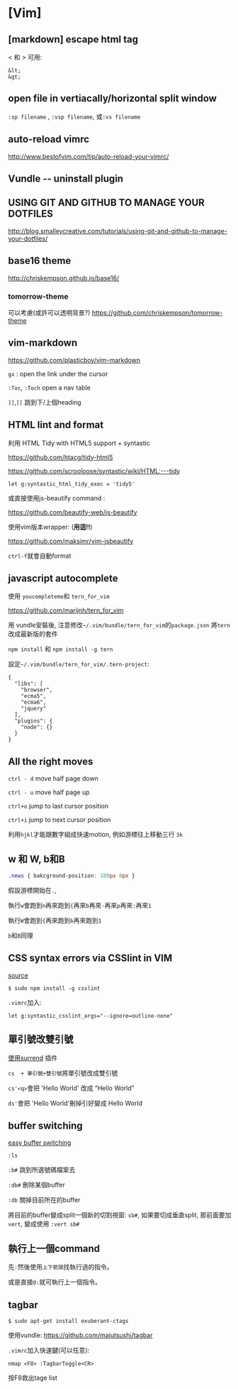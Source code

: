 # [Vim]

## [markdown] escape html tag 

 < 和 > 可用: 

```
&lt;
&gt;
```

## open file in vertiacally/horizontal split window

`:sp filename` , `:vsp filename`, 或`:vs filename`

## auto-reload vimrc

http://www.bestofvim.com/tip/auto-reload-your-vimrc/


## Vundle  -- uninstall plugin

## USING GIT AND GITHUB TO MANAGE YOUR DOTFILES

http://blog.smalleycreative.com/tutorials/using-git-and-github-to-manage-your-dotfiles/

## base16 theme

http://chriskempson.github.io/base16/

### tomorrow-theme 

可以考慮(或許可以透明背景?) https://github.com/chriskempson/tomorrow-theme

## vim-markdown 

https://github.com/plasticboy/vim-markdown

`gx` : open the link under the cursor

`:Toc`, `:Toch` open a nav table

`]]`,`[[` 跳到下/上個heading

## HTML lint and format

利用 HTML Tidy with HTML5 support + syntastic 

https://github.com/htacg/tidy-html5

https://github.com/scrooloose/syntastic/wiki/HTML:---tidy

```
let g:syntastic_html_tidy_exec = 'tidy5'
```

或直接使用js-beautify command :

https://github.com/beautify-web/js-beautify

使用vim版本wrapper: (**用這!!**) 

https://github.com/maksimr/vim-jsbeautify

`ctrl-f`就會自動format

## javascript autocomplete 

使用 `youcompleteme`和 `tern_for_vim`

https://github.com/marijnh/tern_for_vim

用 vundle安裝後, 注意修改`~/.vim/bundle/tern_for_vim`的`package.json`
將`tern`改成最新版的套件

`npm install` 和 `npm install -g tern`

設定`~/.vim/bundle/tern_for_vim/.tern-project`: 

```
{
  "libs": [
    "browser",
    "ecma5",
    "ecma6",
    "jquery"
  ],
  "plugins": {
    "node": {}
  }
}
```


## All the right moves 

`ctrl - d` move half page down

`ctrl - u` move half page up

`ctrl+o` jump to last cursor position

`ctrl+i` jump to next cursor position



利用`hjkl`才能跟數字組成快速motion, 例如游標往上移動三行 `3k`

## w 和 W,  b和B

``` css
.news { bakcground-position: 180px 0px }
```

假設游標開始在`.`, 

執行`w`會跑到`n`再來跑到`{`再來`b`再來`-`再來`p`再來`:`再來`1`

執行`W`會跑到`{`再來跑到`b`再來跑到`1`

`b`和`B`同理


## CSS syntax errors via CSSlint in VIM

[source](https://michalzuber.wordpress.com/2014/12/03/css-syntax-errors-via-csslint-in-vim/)

``` 
$ sudo npm install -g csslint
```

`.vimrc`加入:

``` 
let g:syntastic_csslint_args="--ignore=outline-none"
```




## 單引號改雙引號

[使用surrend](http://www.vim.org/scripts/script.php?script_id=1697) 插件

`cs  + 單引號+雙引號`將單引號改成雙引號

`cs'<q>`會把 'Hello World' 改成 <q>Hello World</q>

`ds'`會把 'Hello World'刪掉引好變成  Hello World


## buffer switching

[easy buffer switching](http://vim.wikia.com/wiki/Easier_buffer_switching)

`:ls` 

`:b#` 跳到所選號碼檔案去

`:db#` 刪除某個buffer

`:db` 關掉目前所在的buffer

將目前的buffer變成split一個新的切割視窗: `sb#`, 如果要切成垂直split, 那前面要加`vert`, 變成使用 `:vert sb#`


## 執行上一個command 

先`:`然後使用`上下箭頭`找執行過的指令。

或是直接`@:`就可執行上一個指令。

## tagbar

```
$ sudo apt-get install exuberant-ctags
```

使用vundle: https://github.com/majutsushi/tagbar

`.vimrc`加入快速鍵(可以任意): 

``` vim
nmap <F8> :TagbarToggle<CR>
```

按F8救出tage list


